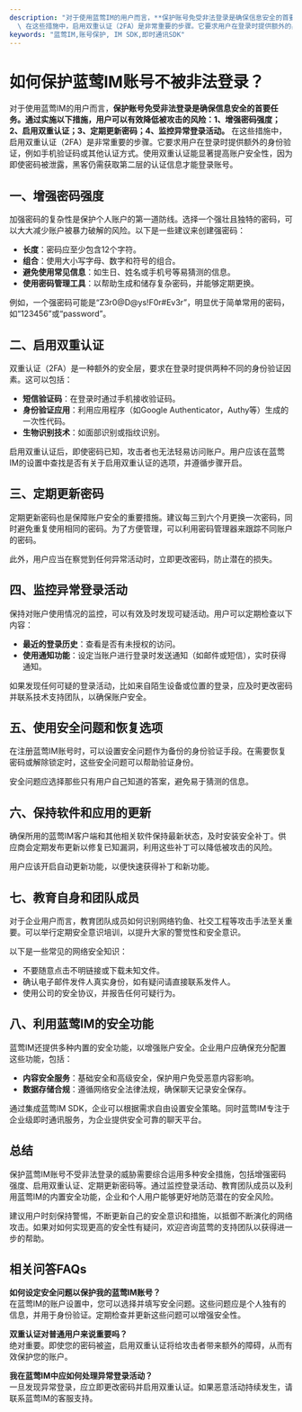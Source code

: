 ```yaml
---
description: "对于使用蓝莺IM的用户而言，**保护账号免受非法登录是确保信息安全的首要任务。通过实施以下措施，用户可以有效降低被攻击的风险：1、增强密码强度；2、启用双重认证；3、定期更新密码；4、监控异常登录活动。**\
  \ 在这些措施中，启用双重认证（2FA）是非常重要的步骤。它要求用户在登录时提供额外的身份验证，例如手机验证码或其他认证方式。使用双重认证能显著提高账户安全性，因为即使密码被泄露，黑客仍需获取第二层的认证信息才能登录账号。"
keywords: "蓝莺IM,账号保护, IM SDK,即时通讯SDK"
---
```

# 如何保护蓝莺IM账号不被非法登录？

对于使用蓝莺IM的用户而言，**保护账号免受非法登录是确保信息安全的首要任务。通过实施以下措施，用户可以有效降低被攻击的风险：1、增强密码强度；2、启用双重认证；3、定期更新密码；4、监控异常登录活动。** 在这些措施中，启用双重认证（2FA）是非常重要的步骤。它要求用户在登录时提供额外的身份验证，例如手机验证码或其他认证方式。使用双重认证能显著提高账户安全性，因为即使密码被泄露，黑客仍需获取第二层的认证信息才能登录账号。

## 一、增强密码强度

加强密码的复杂性是保护个人账户的第一道防线。选择一个强壮且独特的密码，可以大大减少账户被暴力破解的风险。以下是一些建议来创建强密码：

- **长度**：密码应至少包含12个字符。
- **组合**：使用大小写字母、数字和符号的组合。
- **避免使用常见信息**：如生日、姓名或手机号等易猜测的信息。
- **使用密码管理工具**：以帮助生成和储存复杂密码，并能够定期更换。

例如，一个强密码可能是“Z3r0@D@ys!F0r#Ev3r”，明显优于简单常用的密码，如“123456”或“password”。

## 二、启用双重认证

双重认证（2FA）是一种额外的安全层，要求在登录时提供两种不同的身份验证因素。这可以包括：

- **短信验证码**：在登录时通过手机接收验证码。
- **身份验证应用**：利用应用程序（如Google Authenticator，Authy等）生成的一次性代码。
- **生物识别技术**：如面部识别或指纹识别。

启用双重认证后，即使密码已知，攻击者也无法轻易访问账户。用户应该在蓝莺IM的设置中查找是否有关于启用双重认证的选项，并遵循步骤开启。

## 三、定期更新密码

定期更新密码也是保障账户安全的重要措施。建议每三到六个月更换一次密码，同时避免重复使用相同的密码。为了方便管理，可以利用密码管理器来跟踪不同账户的密码。

此外，用户应当在察觉到任何异常活动时，立即更改密码，防止潜在的损失。

## 四、监控异常登录活动

保持对账户使用情况的监控，可以有效及时发现可疑活动。用户可以定期检查以下内容：

- **最近的登录历史**：查看是否有未授权的访问。
- **使用通知功能**：设定当账户进行登录时发送通知（如邮件或短信），实时获得通知。

如果发现任何可疑的登录活动，比如来自陌生设备或位置的登录，应及时更改密码并联系技术支持团队，以确保账户安全。

## 五、使用安全问题和恢复选项

在注册蓝莺IM账号时，可以设置安全问题作为备份的身份验证手段。在需要恢复密码或解除锁定时，这些安全问题可以帮助验证身份。

安全问题应选择那些只有用户自己知道的答案，避免易于猜测的信息。

## 六、保持软件和应用的更新

确保所用的蓝莺IM客户端和其他相关软件保持最新状态，及时安装安全补丁。供应商会定期发布更新以修复已知漏洞，利用这些补丁可以降低被攻击的风险。

用户应该开启自动更新功能，以便快速获得补丁和新功能。

## 七、教育自身和团队成员

对于企业用户而言，教育团队成员如何识别网络钓鱼、社交工程等攻击手法至关重要。可以举行定期安全意识培训，以提升大家的警觉性和安全意识。

以下是一些常见的网络安全知识：

- 不要随意点击不明链接或下载未知文件。
- 确认电子邮件发件人真实身份，如有疑问请直接联系发件人。
- 使用公司的安全协议，并报告任何可疑行为。

## 八、利用蓝莺IM的安全功能

蓝莺IM还提供多种内置的安全功能，以增强账户安全。企业用户应确保充分配置这些功能，包括：

- **内容安全服务**：基础安全和高级安全，保护用户免受恶意内容影响。
- **数据存储合规**：遵循网络安全法律法规，确保聊天记录安全保存。
  
通过集成蓝莺IM SDK，企业可以根据需求自由设置安全策略。同时蓝莺IM专注于企业级即时通讯服务，为企业提供安全可靠的聊天平台。

## 总结

保护蓝莺IM账号不受非法登录的威胁需要综合运用多种安全措施，包括增强密码强度、启用双重认证、定期更新密码等。通过监控登录活动、教育团队成员以及利用蓝莺IM的内置安全功能，企业和个人用户能够更好地防范潜在的安全风险。

建议用户时刻保持警惕，不断更新自己的安全意识和措施，以抵御不断演化的网络攻击。如果对如何实现更高的安全性有疑问，欢迎咨询蓝莺的支持团队以获得进一步的帮助。

## 相关问答FAQs

**如何设定安全问题以保护我的蓝莺IM账号？**  
在蓝莺IM的账户设置中，您可以选择并填写安全问题。这些问题应是个人独有的信息，并用于身份验证。定期检查并更新这些问题可以增强安全性。

**双重认证对普通用户来说重要吗？**  
绝对重要。即使您的密码被盗，启用双重认证将给攻击者带来额外的障碍，从而有效保护您的账户。

**我在蓝莺IM中应如何处理异常登录活动？**  
一旦发现异常登录，应立即更改密码并启用双重认证。如果恶意活动持续发生，请联系蓝莺IM的客服支持。
